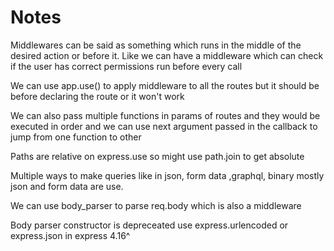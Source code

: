 # Notes

Middlewares can be said as something which runs in the middle of the desired action or before it.
Like we can have a middleware which can check if the user has correct permissions run before every call

We can use app.use() to apply middleware to all the routes but it should be before declaring the route or it won't work

We can also pass multiple functions in params of routes and they would be executed in order and we can use next argument passed in the callback to jump from one function to other

Paths are relative on express.use so might use path.join to get absolute

Multiple ways to make queries like in json, form data ,graphql, binary mostly json and form data are use.

We can use body_parser to parse req.body which is also a middleware

Body parser constructor is depreceated use express.urlencoded or express.json in express 4.16^
